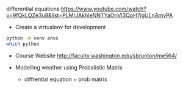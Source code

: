 differential equations
https://www.youtube.com/watch?v=9fQkLQZe3u8&list=PLMrJAkhIeNNTYaOnVI3QpH7jgULnAmvPA


- Create a virtualenv for development
```bash
python -m venv envs    
which python
```

- Course Website
    http://faculty.washington.edu/sbrunton/me564/

- Modelling weather using Probalistic Matrix
    - diffrential equation ~ prob matrix